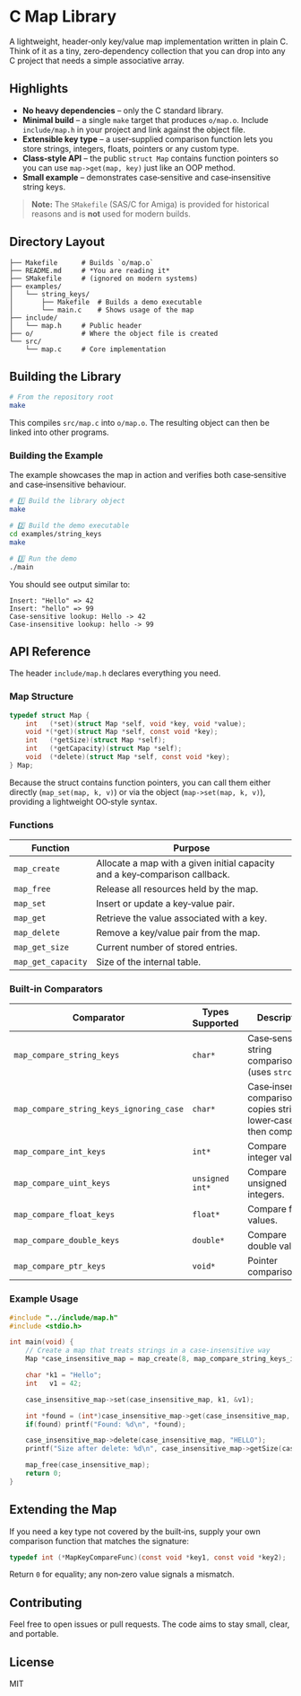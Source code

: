 # C Map Library

A lightweight, header‑only key/value map implementation written in plain C.  Think of it as a tiny, zero‑dependency collection that you can drop into any C project that needs a simple associative array.

## Highlights
- **No heavy dependencies** – only the C standard library.
- **Minimal build** – a single `make` target that produces `o/map.o`.  Include `include/map.h` in your project and link against the object file.
- **Extensible key type** – a user‑supplied comparison function lets you store strings, integers, floats, pointers or any custom type.
- **Class‑style API** – the public `struct Map` contains function pointers so you can use `map->get(map, key)` just like an OOP method.
- **Small example** – demonstrates case‑sensitive and case‑insensitive string keys.

> **Note:** The `SMakefile` (SAS/C for Amiga) is provided for historical reasons and is **not** used for modern builds.

## Directory Layout
```
├── Makefile      # Builds `o/map.o`
├── README.md     # *You are reading it*
├── SMakefile     # (ignored on modern systems)
├── examples/
│   └── string_keys/
│       ├── Makefile  # Builds a demo executable
│       └── main.c    # Shows usage of the map
├── include/
│   └── map.h     # Public header
├── o/            # Where the object file is created
└── src/
    └── map.c     # Core implementation
```

## Building the Library
```bash
# From the repository root
make
```
This compiles `src/map.c` into `o/map.o`.  The resulting object can then be linked into other programs.

### Building the Example
The example showcases the map in action and verifies both case‑sensitive and case‑insensitive behaviour.
```bash
# 1️⃣ Build the library object
make

# 2️⃣ Build the demo executable
cd examples/string_keys
make

# 3️⃣ Run the demo
./main
```
You should see output similar to:
```
Insert: "Hello" => 42
Insert: "hello" => 99
Case‑sensitive lookup: Hello -> 42
Case‑insensitive lookup: hello -> 99
```

## API Reference
The header `include/map.h` declares everything you need.

### Map Structure
```c
typedef struct Map {
    int   (*set)(struct Map *self, void *key, void *value);
    void *(*get)(struct Map *self, const void *key);
    int   (*getSize)(struct Map *self);
    int   (*getCapacity)(struct Map *self);
    void  (*delete)(struct Map *self, const void *key);
} Map;
```
Because the struct contains function pointers, you can call them either directly (`map_set(map, k, v)`) or via the object (`map->set(map, k, v)`), providing a lightweight OO‑style syntax.

### Functions
| Function | Purpose |
|----------|---------|
| `map_create` | Allocate a map with a given initial capacity and a key‑comparison callback. |
| `map_free` | Release all resources held by the map. |
| `map_set` | Insert or update a key‑value pair. |
| `map_get` | Retrieve the value associated with a key. |
| `map_delete` | Remove a key/value pair from the map. |
| `map_get_size` | Current number of stored entries. |
| `map_get_capacity` | Size of the internal table. |

### Built‑in Comparators
| Comparator | Types Supported | Description |
|------------|-----------------|-------------|
| `map_compare_string_keys` | `char*` | Case‑sensitive string comparison (uses `strcmp`). |
| `map_compare_string_keys_ignoring_case` | `char*` | Case‑insensitive comparison – copies string, lower‑cases, then compares. |
| `map_compare_int_keys` | `int*` | Compare integer values. |
| `map_compare_uint_keys` | `unsigned int*` | Compare unsigned integers. |
| `map_compare_float_keys` | `float*` | Compare float values. |
| `map_compare_double_keys` | `double*` | Compare double values. |
| `map_compare_ptr_keys` | `void*` | Pointer comparison. |

### Example Usage
```c
#include "../include/map.h"
#include <stdio.h>

int main(void) {
    // Create a map that treats strings in a case‑insensitive way
    Map *case_insensitive_map = map_create(8, map_compare_string_keys_ignoring_case);

    char *k1 = "Hello";
    int   v1 = 42;

    case_insensitive_map->set(case_insensitive_map, k1, &v1);

    int *found = (int*)case_insensitive_map->get(case_insensitive_map, "hello");
    if(found) printf("Found: %d\n", *found);

    case_insensitive_map->delete(case_insensitive_map, "HELLO");
    printf("Size after delete: %d\n", case_insensitive_map->getSize(case_insensitive_map));

    map_free(case_insensitive_map);
    return 0;
}
```

## Extending the Map
If you need a key type not covered by the built‑ins, supply your own comparison function that matches the signature:
```c
typedef int (*MapKeyCompareFunc)(const void *key1, const void *key2);
```
Return `0` for equality; any non‑zero value signals a mismatch.

## Contributing
Feel free to open issues or pull requests. The code aims to stay small, clear, and portable.

## License
MIT
